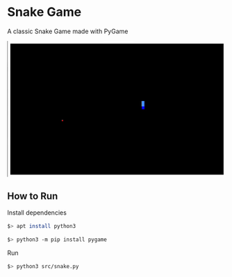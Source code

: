 
# Snake Game

A classic Snake Game made with PyGame

<img src="Demo.gif">

## How to Run

Install dependencies

```bash
$> apt install python3
```
```bash
$> python3 -m pip install pygame
```

Run

```bash
$> python3 src/snake.py
```
